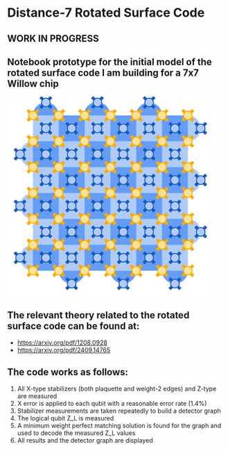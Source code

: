 # Distance-7 Rotated Surface Code 

## WORK IN PROGRESS

## Notebook prototype for the initial model of the rotated surface code I am building for a 7x7 Willow chip
![Willow Chip](Images/willow7x7.png)

## The relevant theory related to the rotated surface code can be found at:
* https://arxiv.org/pdf/1208.0928
* https://arxiv.org/pdf/2409.14765

## The code works as follows:
1. All X-type stabilizers (both plaquette and weight-2 edges) and Z-type are measured
2. X error is applied to each qubit with a reasonable error rate (1.4%)
3. Stabilizer measurements are taken repeatedly to build a detector graph
4. The logical qubit Z_L is measured
5. A minimum weight perfect matching solution is found for the graph and used to decode the measured Z_L values
6. All results and the detector graph are displayed



